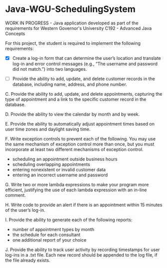 # Java-WGU-SchedulingSystem
WORK IN PROGRESS - Java application developed as part of the requirements for Western Governor's University C192 - Advanced Java Concepts

For this project, the student is required to implement the following requirements:

- [x] Create a log-in form that can determine the user’s location and translate log-in and error control messages (e.g., “The username and password did not match.”) into two languages.

- [ ] Provide the ability to add, update, and delete customer records in the database, including name, address, and phone number.

C. Provide the ability to add, update, and delete appointments, capturing the type of appointment and a link to the specific customer record in the database.

D. Provide the ability to view the calendar by month and by week.

E. Provide the ability to automatically adjust appointment times based on user time zones and daylight saving time.

F. Write exception controls to prevent each of the following. You may use the same mechanism of exception control more than once, but you must incorporate at least  two different mechanisms of exception control.
  * scheduling an appointment outside business hours
  * scheduling overlapping appointments
  * entering nonexistent or invalid customer data
  * entering an incorrect username and password

G. Write two or more lambda expressions to make your program more efficient, justifying the use of each lambda expression with an in-line comment.

H. Write code to provide an alert if there is an appointment within 15 minutes of the user’s log-in.

I. Provide the ability to generate each  of the following reports:
  * number of appointment types by month
  * the schedule for each consultant
  * one additional report of your choice

J. Provide the ability to track user activity by recording timestamps for user log-ins in a .txt file. Each new record should be appended to the log file, if the file already exists.
